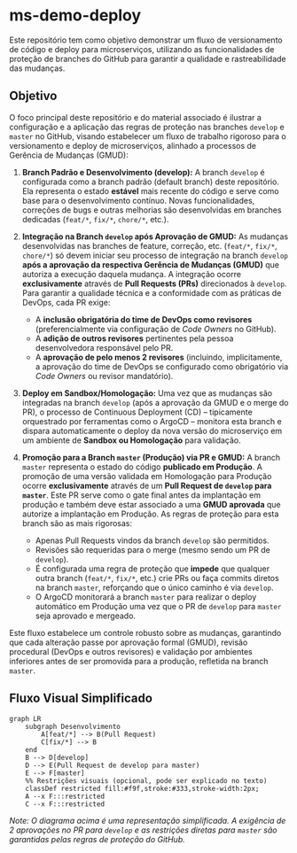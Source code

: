 # ms-demo-deploy

Este repositório tem como objetivo demonstrar um fluxo de versionamento de código e deploy para microserviços, utilizando as funcionalidades de proteção de branches do GitHub para garantir a qualidade e rastreabilidade das mudanças.

## Objetivo

O foco principal deste repositório e do material associado é ilustrar a configuração e a aplicação das regras de proteção nas branches `develop` e `master` no GitHub, visando estabelecer um fluxo de trabalho rigoroso para o versionamento e deploy de microserviços, alinhado a processos de Gerência de Mudanças (GMUD):

1.  **Branch Padrão e Desenvolvimento (develop):** A branch `develop` é configurada como a branch padrão (default branch) deste repositório. Ela representa o estado **estável** mais recente do código e serve como base para o desenvolvimento contínuo. Novas funcionalidades, correções de bugs e outras melhorias são desenvolvidas em branches dedicadas (`feat/*`, `fix/*`, `chore/*`, etc.).

2.  **Integração na Branch `develop` após Aprovação de GMUD:** As mudanças desenvolvidas nas branches de feature, correção, etc. (`feat/*`, `fix/*`, `chore/*`) só devem iniciar seu processo de integração na branch `develop` **após a aprovação da respectiva Gerência de Mudanças (GMUD)** que autoriza a execução daquela mudança. A integração ocorre **exclusivamente** através de **Pull Requests (PRs)** direcionados à `develop`. Para garantir a qualidade técnica e a conformidade com as práticas de DevOps, cada PR exige:
    * A **inclusão obrigatória do time de DevOps como revisores** (preferencialmente via configuração de *Code Owners* no GitHub).
    * A **adição de outros revisores** pertinentes pela pessoa desenvolvedora responsável pelo PR.
    * A **aprovação de pelo menos 2 revisores** (incluindo, implicitamente, a aprovação do time de DevOps se configurado como obrigatório via *Code Owners* ou revisor mandatório).

3.  **Deploy em Sandbox/Homologação:** Uma vez que as mudanças são integradas na branch `develop` (após a aprovação da GMUD e o merge do PR), o processo de Continuous Deployment (CD) – tipicamente orquestrado por ferramentas como o ArgoCD – monitora esta branch e dispara automaticamente o deploy da nova versão do microserviço em um ambiente de **Sandbox ou Homologação** para validação.

4.  **Promoção para a Branch `master` (Produção) via PR e GMUD:** A branch `master` representa o estado do código **publicado em Produção**. A promoção de uma versão validada em Homologação para Produção ocorre **exclusivamente** através de um **Pull Request de `develop` para `master`**. Este PR serve como o gate final antes da implantação em produção e também deve estar associado a uma **GMUD aprovada** que autorize a implantação em Produção. As regras de proteção para esta branch são as mais rigorosas:
    * Apenas Pull Requests vindos da branch `develop` são permitidos.
    * Revisões são requeridas para o merge (mesmo sendo um PR de `develop`).
    * É configurada uma regra de proteção que **impede** que qualquer outra branch (`feat/*`, `fix/*`, etc.) crie PRs ou faça commits diretos na branch `master`, reforçando que o único caminho é via `develop`.
    * O ArgoCD monitorará a branch `master` para realizar o deploy automático em Produção uma vez que o PR de `develop` para `master` seja aprovado e mergeado.

Este fluxo estabelece um controle robusto sobre as mudanças, garantindo que cada alteração passe por aprovação formal (GMUD), revisão procedural (DevOps e outros revisores) e validação por ambientes inferiores antes de ser promovida para a produção, refletida na branch `master`.
## Fluxo Visual Simplificado

```mermaid
graph LR
    subgraph Desenvolvimento
        A[feat/*] --> B(Pull Request)
        C[fix/*] --> B
    end
    B --> D[develop]
    D --> E(Pull Request de develop para master)
    E --> F[master]
    %% Restrições visuais (opcional, pode ser explicado no texto)
    classDef restricted fill:#f9f,stroke:#333,stroke-width:2px;
    A --x F:::restricted
    C --x F:::restricted

```

*Note: O diagrama acima é uma representação simplificada. A exigência de 2 aprovações no PR para `develop` e as restrições diretas para `master` são garantidas pelas regras de proteção do GitHub.*

